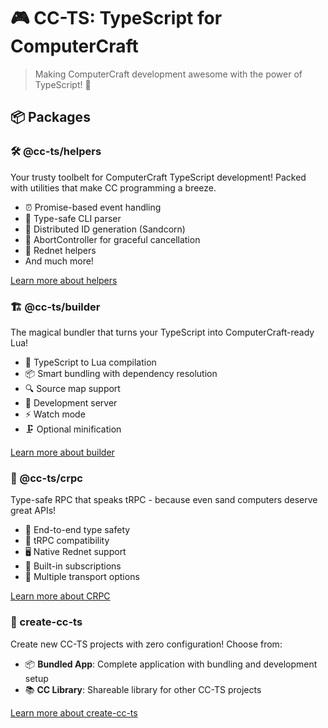# 🎮 CC-TS: TypeScript for ComputerCraft

> Making ComputerCraft development awesome with the power of TypeScript! 🚀

## 📦 Packages

### 🛠️ @cc-ts/helpers

Your trusty toolbelt for ComputerCraft TypeScript development! Packed with utilities that make CC programming a breeze.

-   ⏰ Promise-based event handling
-   🎯 Type-safe CLI parser
-   🌽 Distributed ID generation (Sandcorn)
-   🚦 AbortController for graceful cancellation
-   📡 Rednet helpers
-   And much more!

[Learn more about helpers](./libraries/helpers/)

### 🏗️ @cc-ts/builder

The magical bundler that turns your TypeScript into ComputerCraft-ready Lua!

-   🎯 TypeScript to Lua compilation
-   📦 Smart bundling with dependency resolution
-   🔍 Source map support
-   🚀 Development server
-   ⚡ Watch mode
-   🗜️ Optional minification

[Learn more about builder](./packages/builder/)

### 🚀 @cc-ts/crpc

Type-safe RPC that speaks tRPC - because even sand computers deserve great APIs!

-   🔐 End-to-end type safety
-   🤝 tRPC compatibility
-   🖥️ Native Rednet support
-   📡 Built-in subscriptions
-   🔌 Multiple transport options

[Learn more about CRPC](./libraries/crpc/)

### 🎨 create-cc-ts

Create new CC-TS projects with zero configuration! Choose from:

-   📦 **Bundled App**: Complete application with bundling and development setup
-   📚 **CC Library**: Shareable library for other CC-TS projects

[Learn more about create-cc-ts](./packages/create-cc-ts/)
